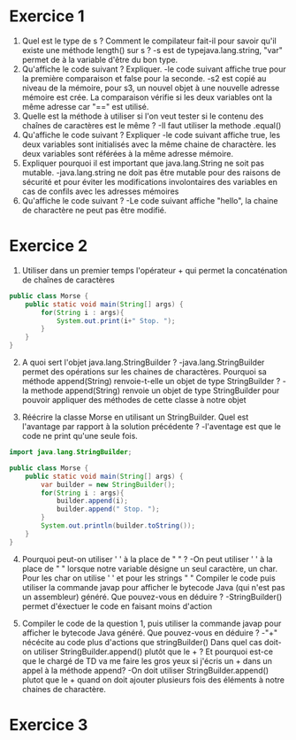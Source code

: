 Exercice 1
==========
1) Quel est le type de s ? Comment le compilateur fait-il pour savoir qu'il existe une méthode length() sur s ?
-s est de typejava.lang.string, "var" permet de à la variable d'être du bon type.
2) Qu'affiche le code suivant ? Expliquer.
-le code suivant affiche true pour la première comparaison et false pour la seconde.
-s2 est copié au niveau de la mémoire, pour s3, un nouvel objet à une nouvelle adresse mémoire est crée. La comparaison vérifie si les deux variables ont la même adresse car "==" est utilisé.
3) Quelle est la méthode à utiliser si l'on veut tester si le contenu des chaînes de caractères est le même ?
-Il faut utiliser la methode .equal()
4) Qu'affiche le code suivant ? Expliquer
-le code suivant affiche true, les deux variables sont initialisés avec la même chaine de charactère. les deux variables sont référées à la même adresse mémoire.
5) Expliquer pourquoi il est important que java.lang.String ne soit pas mutable.
-java.lang.string ne doit pas être mutable pour des raisons de sécurité et pour éviter les modifications involontaires des variables en cas de confils avec les adresses mémoires
6) Qu'affiche le code suivant ?
-Le code suivant affiche "hello", la chaine de charactère ne peut pas être modifié.

Exercice 2
==========
1) Utiliser dans un premier temps l'opérateur + qui permet la concaténation de chaînes de caractères
```java
public class Morse {
    public static void main(String[] args) {
        for(String i : args){
            System.out.print(i+" Stop. ");
        }
    }
}
```
2) A quoi sert l'objet java.lang.StringBuilder ?
-java.lang.StringBuilder permet des opérations sur les chaines de charactères.
Pourquoi sa méthode append(String) renvoie-t-elle un objet de type StringBuilder ?
-la methode append(String) renvoie un objet de type StringBuilder pour pouvoir appliquer des méthodes de cette classe à notre objet

3) Réécrire la classe Morse en utilisant un StringBuilder.
Quel est l'avantage par rapport à la solution précédente ?
-l'aventage est que le code ne print qu'une seule fois.
```java
import java.lang.StringBuilder;

public class Morse {
    public static void main(String[] args) {
        var builder = new StringBuilder();
        for(String i : args){
            builder.append(i);
            builder.append(" Stop. ");
        }
        System.out.println(builder.toString());
    }
}

```
4) Pourquoi peut-on utiliser ' ' à la place de " " ?
-On peut utiliser ' ' à la place de " " lorsque notre variable désigne un seul caractère, un char. Pour les char on utilise ' ' et pour les strings " "
Compiler le code puis utiliser la commande javap pour afficher le bytecode Java (qui n'est pas un assembleur) généré. Que pouvez-vous en déduire ?
-StringBuilder() permet d'éxectuer le code en faisant moins d'action

5) Compiler le code de la question 1, puis utiliser la commande javap pour afficher le bytecode Java généré.
Que pouvez-vous en déduire ?
-"+" nécécite au code plus d'actions que stringBuilder()
Dans quel cas doit-on utiliser StringBuilder.append() plutôt que le + ?
Et pourquoi est-ce que le chargé de TD va me faire les gros yeux si j'écris un + dans un appel à la méthode append?
-On doit utiliser StringBuilder.append() plutot que le + quand on doit ajouter plusieurs fois des éléments à notre chaines de charactère.

Exercice 3
==========

